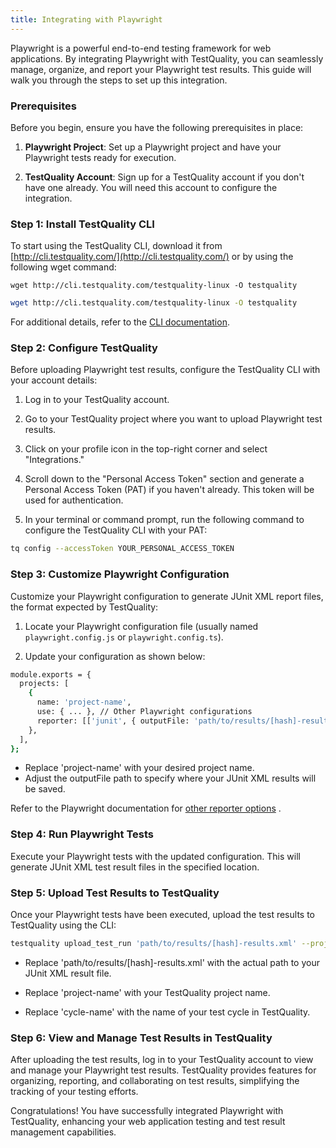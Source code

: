 ```yaml
---
title: Integrating with Playwright
---
```


Playwright is a powerful end-to-end testing framework for web applications. By integrating Playwright with TestQuality, you can seamlessly manage, organize, and report your Playwright test results. This guide will walk you through the steps to set up this integration.

### Prerequisites

Before you begin, ensure you have the following prerequisites in place:

1. **Playwright Project**: Set up a Playwright project and have your Playwright tests ready for execution.

2. **TestQuality Account**: Sign up for a TestQuality account if you don't have one already. You will need this account to configure the integration.

### Step 1: Install TestQuality CLI

To start using the TestQuality CLI, download it from [http://cli.testquality.com/](http://cli.testquality.com/) or by using the following wget command:

`wget http://cli.testquality.com/testquality-linux -O testquality`


```bash
wget http://cli.testquality.com/testquality-linux -O testquality
```

For additional details, refer to the [CLI documentation](testquality_cli).

### Step 2: Configure TestQuality

Before uploading Playwright test results, configure the TestQuality CLI with your account details:

1. Log in to your TestQuality account.

2. Go to your TestQuality project where you want to upload Playwright test results.

3. Click on your profile icon in the top-right corner and select "Integrations."

4. Scroll down to the "Personal Access Token" section and generate a Personal Access Token (PAT) if you haven't already. This token will be used for authentication.

5. In your terminal or command prompt, run the following command to configure the TestQuality CLI with your PAT:

```bash
tq config --accessToken YOUR_PERSONAL_ACCESS_TOKEN
```
### Step 3: Customize Playwright Configuration

Customize your Playwright configuration to generate JUnit XML report files, the format expected by TestQuality:

1. Locate your Playwright configuration file (usually named `playwright.config.js` or `playwright.config.ts`).

2. Update your configuration as shown below:

```bash
module.exports = {
  projects: [
    {
      name: 'project-name',
      use: { ... }, // Other Playwright configurations
      reporter: [['junit', { outputFile: 'path/to/results/[hash]-results.xml' }]],
    },
  ],
};
```

- Replace 'project-name' with your desired project name.
- Adjust the outputFile path to specify where your JUnit XML results will be saved.

Refer to the Playwright documentation for [other reporter options](https://playwright.dev/docs/test-reporters) .

### Step 4: Run Playwright Tests

Execute your Playwright tests with the updated configuration. This will generate JUnit XML test result files in the specified location.

### Step 5: Upload Test Results to TestQuality

Once your Playwright tests have been executed, upload the test results to TestQuality using the CLI:

```bash
testquality upload_test_run 'path/to/results/[hash]-results.xml' --project_name=project-name --plan_name=cycle-name
```
- Replace 'path/to/results/[hash]-results.xml' with the actual path to your JUnit XML result file.

- Replace 'project-name' with your TestQuality project name.

- Replace 'cycle-name' with the name of your test cycle in TestQuality.

### Step 6: View and Manage Test Results in TestQuality

After uploading the test results, log in to your TestQuality account to view and manage your Playwright test results. TestQuality provides features for organizing, reporting, and collaborating on test results, simplifying the tracking of your testing efforts.

Congratulations! You have successfully integrated Playwright with TestQuality, enhancing your web application testing and test result management capabilities.